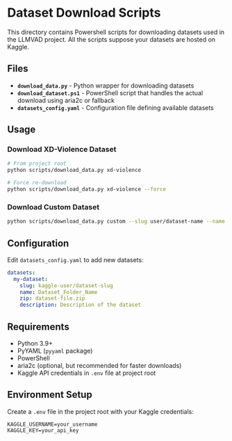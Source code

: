 # Dataset Download Scripts

This directory contains Powershell scripts for downloading datasets used in the LLMVAD project. All the scripts suppose your datasets are hosted on Kaggle.

## Files

- **`download_data.py`** - Python wrapper for downloading datasets
- **`download_dataset.ps1`** - PowerShell script that handles the actual download using aria2c or fallback
- **`datasets_config.yaml`** - Configuration file defining available datasets

## Usage

### Download XD-Violence Dataset

```bash
# From project root
python scripts/download_data.py xd-violence

# Force re-download
python scripts/download_data.py xd-violence --force
```

### Download Custom Dataset

```bash
python scripts/download_data.py custom --slug user/dataset-name --name DatasetName --zip dataset.zip
```

## Configuration

Edit `datasets_config.yaml` to add new datasets:

```yaml
datasets:
  my-dataset:
    slug: kaggle-user/dataset-slug
    name: Dataset_Folder_Name
    zip: dataset-file.zip
    description: Description of the dataset
```

## Requirements

- Python 3.9+
- PyYAML (`pyyaml` package)
- PowerShell
- aria2c (optional, but recommended for faster downloads)
- Kaggle API credentials in `.env` file at project root

## Environment Setup

Create a `.env` file in the project root with your Kaggle credentials:

```
KAGGLE_USERNAME=your_username
KAGGLE_KEY=your_api_key
```
